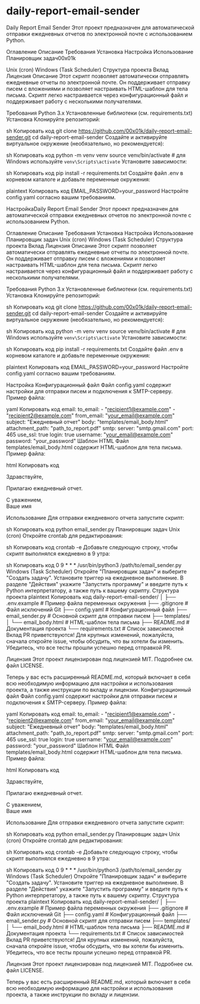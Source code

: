 # daily-report-email-sender
Daily Report Email Sender
Этот проект предназначен для автоматической отправки ежедневных отчетов по электронной почте с использованием Python.

Оглавление
Описание
Требования
Установка
Настройка
Использование
Планировщик задач00x01k

Unix (cron)
Windows (Task Scheduler)
Структура проекта
Вклад
Лицензия
Описание
Этот скрипт позволяет автоматически отправлять ежедневные отчеты по электронной почте. Он поддерживает отправку писем с вложениями и позволяет настраивать HTML-шаблон для тела письма. Скрипт легко настраивается через конфигурационный файл и поддерживает работу с несколькими получателями.

Требования
Python 3.x
Установленные библиотеки (см. requirements.txt)
Установка
Клонируйте репозиторий:

sh
Копировать код
git clone https://github.com/00x01k/daily-report-email-sender.git
cd daily-report-email-sender
Создайте и активируйте виртуальное окружение (необязательно, но рекомендуется):

sh
Копировать код
python -m venv venv
source venv/bin/activate  # для Windows используйте `venv\Scripts\activate`
Установите зависимости:

sh
Копировать код
pip install -r requirements.txt
Создайте файл .env в корневом каталоге и добавьте переменные окружения:

plaintext
Копировать код
EMAIL_PASSWORD=your_password
Настройте config.yaml согласно вашим требованиям.

НастройкаDaily Report Email Sender
Этот проект предназначен для автоматической отправки ежедневных отчетов по электронной почте с использованием Python.

Оглавление
Описание
Требования
Установка
Настройка
Использование
Планировщик задач
Unix (cron)
Windows (Task Scheduler)
Структура проекта
Вклад
Лицензия
Описание
Этот скрипт позволяет автоматически отправлять ежедневные отчеты по электронной почте. Он поддерживает отправку писем с вложениями и позволяет настраивать HTML-шаблон для тела письма. Скрипт легко настраивается через конфигурационный файл и поддерживает работу с несколькими получателями.

Требования
Python 3.x
Установленные библиотеки (см. requirements.txt)
Установка
Клонируйте репозиторий:

sh
Копировать код
git clone https://github.com/00x01k/daily-report-email-sender.git
cd daily-report-email-sender
Создайте и активируйте виртуальное окружение (необязательно, но рекомендуется):

sh
Копировать код
python -m venv venv
source venv/bin/activate  # для Windows используйте `venv\Scripts\activate`
Установите зависимости:

sh
Копировать код
pip install -r requirements.txt
Создайте файл .env в корневом каталоге и добавьте переменные окружения:

plaintext
Копировать код
EMAIL_PASSWORD=your_password
Настройте config.yaml согласно вашим требованиям.

Настройка
Конфигурационный файл
Файл config.yaml содержит настройки для отправки писем и подключения к SMTP-серверу. Пример файла:

yaml
Копировать код
email:
  to_email:
    - "recipient1@example.com"
    - "recipient2@example.com"
  from_email: "your_email@example.com"
  subject: "Ежедневный отчет"
  body: "templates/email_body.html"
  attachment_path: "path_to_report.pdf"
smtp:
  server: "smtp.gmail.com"
  port: 465
  use_ssl: true
  login: true
  username: "your_email@example.com"
  password: "your_password"
Шаблон HTML
Файл templates/email_body.html содержит HTML-шаблон для тела письма. Пример файла:

html
Копировать код
<!DOCTYPE html>
<html lang="en">
<head>
    <meta charset="UTF-8">
    <meta name="viewport" content="width=device-width, initial-scale=1.0">
    <title>Email Body</title>
</head>
<body>
    <p>Здравствуйте,</p>
    <p>Прилагаю ежедневный отчет.</p>
    <p>С уважением,<br>Ваше имя</p>
</body>
</html>
Использование
Для отправки ежедневного отчета запустите скрипт:

sh
Копировать код
python email_sender.py
Планировщик задач
Unix (cron)
Откройте crontab для редактирования:

sh
Копировать код
crontab -e
Добавьте следующую строку, чтобы скрипт выполнялся ежедневно в 9 утра:

sh
Копировать код
0 9 * * * /usr/bin/python3 /path/to/email_sender.py
Windows (Task Scheduler)
Откройте "Планировщик задач" и выберите "Создать задачу".
Установите триггер на ежедневное выполнение.
В разделе "Действия" укажите "Запустить программу" и введите путь к Python интерпретатору, а также путь к вашему скрипту.
Структура проекта
plaintext
Копировать код
daily-report-email-sender/
│
├── .env.example            # Пример файла переменных окружения
├── .gitignore              # Файл исключений Git
├── config.yaml             # Конфигурационный файл
├── email_sender.py         # Основной скрипт для отправки писем
├── templates/
│   └── email_body.html     # HTML-шаблон тела письма
├── README.md               # Документация проекта
└── requirements.txt        # Список зависимостей
Вклад
PR приветствуются! Для крупных изменений, пожалуйста, сначала откройте issue, чтобы обсудить, что вы хотели бы изменить. Убедитесь, что все тесты прошли успешно перед отправкой PR.

Лицензия
Этот проект лицензирован под лицензией MIT. Подробнее см. файл LICENSE.

Теперь у вас есть расширенный README.md, который включает в себя всю необходимую информацию для настройки и использования проекта, а также инструкции по вкладу и лицензии.
Конфигурационный файл
Файл config.yaml содержит настройки для отправки писем и подключения к SMTP-серверу. Пример файла:

yaml
Копировать код
email:
  to_email:
    - "recipient1@example.com"
    - "recipient2@example.com"
  from_email: "your_email@example.com"
  subject: "Ежедневный отчет"
  body: "templates/email_body.html"
  attachment_path: "path_to_report.pdf"
smtp:
  server: "smtp.gmail.com"
  port: 465
  use_ssl: true
  login: true
  username: "your_email@example.com"
  password: "your_password"
Шаблон HTML
Файл templates/email_body.html содержит HTML-шаблон для тела письма. Пример файла:

html
Копировать код
<!DOCTYPE html>
<html lang="en">
<head>
    <meta charset="UTF-8">
    <meta name="viewport" content="width=device-width, initial-scale=1.0">
    <title>Email Body</title>
</head>
<body>
    <p>Здравствуйте,</p>
    <p>Прилагаю ежедневный отчет.</p>
    <p>С уважением,<br>Ваше имя</p>
</body>
</html>
Использование
Для отправки ежедневного отчета запустите скрипт:

sh
Копировать код
python email_sender.py
Планировщик задач
Unix (cron)
Откройте crontab для редактирования:

sh
Копировать код
crontab -e
Добавьте следующую строку, чтобы скрипт выполнялся ежедневно в 9 утра:

sh
Копировать код
0 9 * * * /usr/bin/python3 /path/to/email_sender.py
Windows (Task Scheduler)
Откройте "Планировщик задач" и выберите "Создать задачу".
Установите триггер на ежедневное выполнение.
В разделе "Действия" укажите "Запустить программу" и введите путь к Python интерпретатору, а также путь к вашему скрипту.
Структура проекта
plaintext
Копировать код
daily-report-email-sender/
│
├── .env.example            # Пример файла переменных окружения
├── .gitignore              # Файл исключений Git
├── config.yaml             # Конфигурационный файл
├── email_sender.py         # Основной скрипт для отправки писем
├── templates/
│   └── email_body.html     # HTML-шаблон тела письма
├── README.md               # Документация проекта
└── requirements.txt        # Список зависимостей
Вклад
PR приветствуются! Для крупных изменений, пожалуйста, сначала откройте issue, чтобы обсудить, что вы хотели бы изменить. Убедитесь, что все тесты прошли успешно перед отправкой PR.

Лицензия
Этот проект лицензирован под лицензией MIT. Подробнее см. файл LICENSE.

Теперь у вас есть расширенный README.md, который включает в себя всю необходимую информацию для настройки и использования проекта, а также инструкции по вкладу и лицензии.
